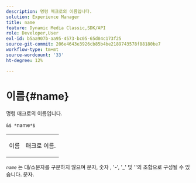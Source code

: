 ```yaml
---
description: 명령 매크로의 이름입니다.
solution: Experience Manager
title: name
feature: Dynamic Media Classic,SDK/API
role: Developer,User
exl-id: b5aa907b-aa95-4573-bc05-65d84c173f25
source-git-commit: 206e4643e3926cb85b4be2189743578f88180be7
workflow-type: tm+mt
source-wordcount: '33'
ht-degree: 12%

---
```


# 이름{#name}

명령 매크로의 이름입니다.

`&$ *`name`*$`

<table id="simpletable_A07C4682275F461BA1F3B7752CE3FAE1"> 
 <tr class="strow"> 
  <td class="stentry"> <p><span class="codeph"> <span class="varname"> 이름</span></span> </p> </td> 
  <td class="stentry"> <p>매크로 이름. </p></td> 
 </tr> 
</table>

*`name`* 는 대/소문자를 구분하지 않으며 문자, 숫자 , &#39;-&#39;, &#39;_&#39; 및 &#39;&#39;의 조합으로 구성될 수 있습니다. 문자.
